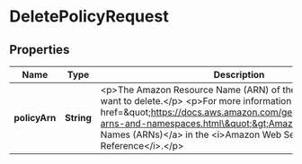 

# DeletePolicyRequest


## Properties

| Name | Type | Description | Notes |
|------------ | ------------- | ------------- | -------------|
|**policyArn** | **String** | &lt;p&gt;The Amazon Resource Name (ARN) of the IAM policy you want to delete.&lt;/p&gt; &lt;p&gt;For more information about ARNs, see &lt;a href&#x3D;\&quot;https://docs.aws.amazon.com/general/latest/gr/aws-arns-and-namespaces.html\&quot;&gt;Amazon Resource Names (ARNs)&lt;/a&gt; in the &lt;i&gt;Amazon Web Services General Reference&lt;/i&gt;.&lt;/p&gt; |  |



